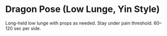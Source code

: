 # Dragon Pose (Low Lunge, Yin Style)

Long-held low lunge with props as needed. Stay under pain threshold. 60–120 sec per side.
